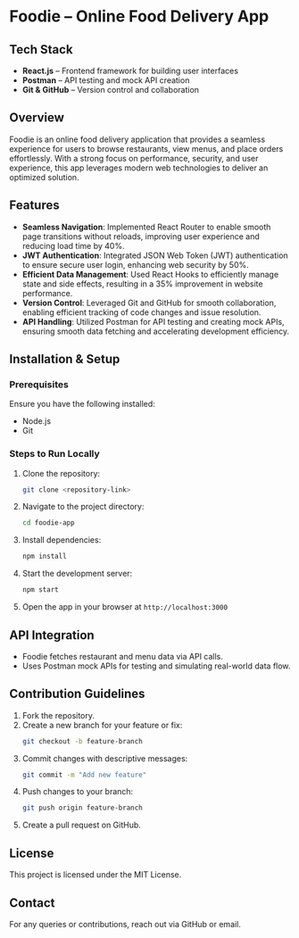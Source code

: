 # Foodie – Online Food Delivery App

## Tech Stack
- **React.js** – Frontend framework for building user interfaces
- **Postman** – API testing and mock API creation
- **Git & GitHub** – Version control and collaboration

## Overview
Foodie is an online food delivery application that provides a seamless experience for users to browse restaurants, view menus, and place orders effortlessly. With a strong focus on performance, security, and user experience, this app leverages modern web technologies to deliver an optimized solution.

## Features
- **Seamless Navigation**: Implemented React Router to enable smooth page transitions without reloads, improving user experience and reducing load time by 40%.
- **JWT Authentication**: Integrated JSON Web Token (JWT) authentication to ensure secure user login, enhancing web security by 50%.
- **Efficient Data Management**: Used React Hooks to efficiently manage state and side effects, resulting in a 35% improvement in website performance.
- **Version Control**: Leveraged Git and GitHub for smooth collaboration, enabling efficient tracking of code changes and issue resolution.
- **API Handling**: Utilized Postman for API testing and creating mock APIs, ensuring smooth data fetching and accelerating development efficiency.

## Installation & Setup
### Prerequisites
Ensure you have the following installed:
- Node.js
- Git

### Steps to Run Locally
1. Clone the repository:
   ```bash
   git clone <repository-link>
   ```
2. Navigate to the project directory:
   ```bash
   cd foodie-app
   ```
3. Install dependencies:
   ```bash
   npm install
   ```
4. Start the development server:
   ```bash
   npm start
   ```
5. Open the app in your browser at `http://localhost:3000`

## API Integration
- Foodie fetches restaurant and menu data via API calls.
- Uses Postman mock APIs for testing and simulating real-world data flow.

## Contribution Guidelines
1. Fork the repository.
2. Create a new branch for your feature or fix:
   ```bash
   git checkout -b feature-branch
   ```
3. Commit changes with descriptive messages:
   ```bash
   git commit -m "Add new feature"
   ```
4. Push changes to your branch:
   ```bash
   git push origin feature-branch
   ```
5. Create a pull request on GitHub.

## License
This project is licensed under the MIT License.

## Contact
For any queries or contributions, reach out via GitHub or email.

